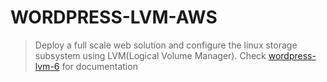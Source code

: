 # **WORDPRESS-LVM-AWS**
>Deploy a full scale web solution and configure the linux storage subsystem using LVM(Logical Volume Manager). Check [wordpress-lvm-6](https://github.com/brpo01/wordpress-lvm-6/blob/master/wordpress-lvm-6.md) for documentation
